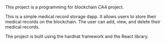 This project is a programming for blockchain CA4 project.

This is a simple medical record storage dapp. It allows users to store their medical records on the blockchain. The user can add, view, and delete their medical records.

The project is built using the hardhat framework and the React library.
